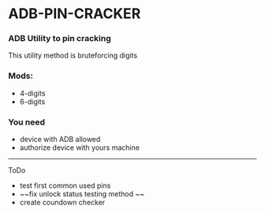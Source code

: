 # ADB-PIN-CRACKER
### ADB Utility to pin cracking
  
This utility method is bruteforcing digits  

### Mods:  
  - 4-digits  
  - 6-digits  
  
### You need  
 - device with ADB allowed  
 - authorize device with yours machine  

---
ToDo
  - test first common used pins  
  - ~~fix unlock status testing method	~~  
  - create coundown checker  
